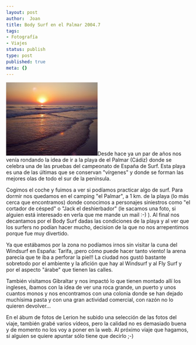 ```yaml
---
layout: post
author:  Joan
title: Body Surf en el Palmar 2004.7
tags:
- Fotografía
- Viajes
status: publish
type: post
published: true
meta: {}
---
```

<img src="../images_posts/palmar.jpg" alt="Body Surf en el Palmar 2004.7" class="alignleft"/>Desde hace ya un par de años nos venía rondando la idea de ir a la playa de el Palmar (Cádiz)  donde se celebra una de las pruebas del campeonato de España de Surf. Esta playa es una de las últimas que se conservan "vírgenes" y donde se forman las mejores olas de todo el sur de la península.

Cogimos el coche y fuimos a ver si podíamos practicar algo de surf. Para dormir nos quedamos en el camping "el Palmar", a 1 km. de la playa (lo más cerca que encontramos) donde conocimos a personajes siniestros como "el cortador de césped" o "Jack el deshierbador" (le sacamos una foto, si alguien está interesado en verla que me mande un mail :-) ). Al final nos decantamos por el Body Surf dadas las condiciones de la playa y al ver que los surfers no podían hacer mucho, decision de la que no nos arrepentimos porque fue muy divertido.

Ya que estábamos por la zona no podíamos irnos sin visitar la cuna del Windsurf en España: Tarifa, ¡pero cómo puede hacer tanto viento! la arena parecía que te iba a perforar la piel!! La ciudad nos gustó bastante sobretodo por el ambiente y la afición que hay al Windsurf y al Fly Surf y por el aspecto "árabe" que tienen las calles.

También visitamos Gibraltar y nos impactó lo que tienen montado allí los ingleses, íbamos con la idea de ver una roca grande, un puerto y unos cuantos monos y nos encontramos con una colonia donde se han dejado muchísima pasta y con una gran actividad comercial, con razón no lo quieren devolver... 

En el ábum de fotos de Lerion he subido una selección de las fotos del viaje, también grabé varios vídeos, pero la calidad no es demasiado buena y de momento no los voy a poner en la web. Al próximo viaje que hagamos, si alguien se quiere apuntar sólo tiene que decirlo ;-)

